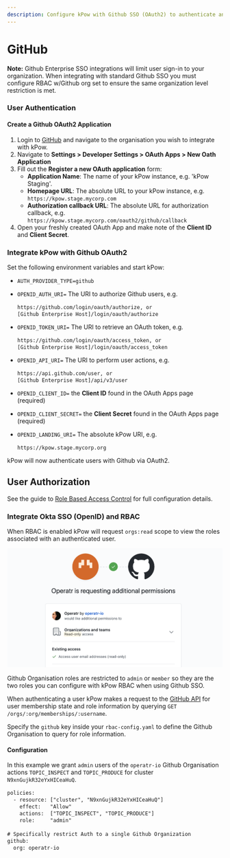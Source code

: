 ```yaml
---
description: Configure kPow with Github SSO (OAuth2) to authenticate and authorize users.
---
```


# GitHub

**Note:** Github Enterprise SSO integrations will limit user sign-in to your organization. When integrating with standard Github SSO you must configure RBAC w/Github org set to ensure the same organization level restriction is met.

### User Authentication

#### Create a Github OAuth2 Application

1. Login to [GitHub](https://github.com/) and navigate to the organisation you wish to integrate with kPow.
2. Navigate to **Settings &gt; Developer Settings &gt; OAuth Apps &gt; New Oath Application**
3. Fill out the **Register a new OAuth application** form:
   * **Application Name**: The name of your kPow instance, e.g. 'kPow Staging'.
   * **Homepage URL**: The absolute URL to your kPow instance, e.g. `https://kpow.stage.mycorp.com` 
   * **Authorization callback URL**: The absolute URL for authorization callback, e.g. `https://kpow.stage.mycorp.com/oauth2/github/callback`
4. Open your freshly created OAuth App and make note of the **Client ID** and **Client Secret**.

### Integrate kPow with Github OAuth2

Set the following environment variables and start kPow:

* `AUTH_PROVIDER_TYPE=github`
* `OPENID_AUTH_URI=` The URI to authorize Github users, e.g.

  ```text
  https://github.com/login/oauth/authorize, or
  [Github Enterprise Host]/login/oauth/authorize
  ```

* `OPENID_TOKEN_URI=` The URI to retrieve an OAuth token, e.g.

  ```text
  https://github.com/login/oauth/access_token, or
  [Github Enterprise Host]/login/oauth/access_token
  ```

* `OPENID_API_URI=` The URI to perform user actions, e.g.

  ```text
  https://api.github.com/user, or
  [Github Enterprise Host]/api/v3/user
  ```

* `OPENID_CLIENT_ID=` the **Client ID** found in the OAuth Apps page \(required\)
* `OPENID_CLIENT_SECRET=` the **Client Secret** found in the OAuth Apps page \(required\)
* `OPENID_LANDING_URI=` The absolute kPow URI, e.g.

  ```text
  https://kpow.stage.mycorp.org
  ```

kPow will now authenticate users with Github via OAuth2.

## User Authorization

See the guide to [Role Based Access Control](../../authorization/role-based-access-control.md) for full configuration details.

### Integrate Okta SSO \(OpenID\) and RBAC

When RBAC is enabled kPow will request `orgs:read` scope to view the roles associated with an authenticated user.

![](../../.gitbook/assets/screen-shot-2020-08-07-at-12.03.11-pm.png)

Github Organisation roles are restricted to `admin` or `member` so they are the two roles you can configure with kPow RBAC when using Github SSO. 

When authenticating a user kPow makes a request to the [GitHub API](https://developer.github.com/v3/orgs/members/#get-organization-membership-for-a-user) for user membership state and role information by querying  `GET /orgs/:org/memberships/:username`.

Specify the `github` key inside your `rbac-config.yaml` to define the Github Organisation to query for role information.

#### Configuration

In this example we grant `admin` users of the `operatr-io` Github Organisation actions `TOPIC_INSPECT` and `TOPIC_PRODUCE` for cluster `N9xnGujkR32eYxHICeaHuQ`.

```text
policies:
  - resource: ["cluster", "N9xnGujkR32eYxHICeaHuQ"]
    effect:   "Allow"
    actions:  ["TOPIC_INSPECT", "TOPIC_PRODUCE"]
    role:     "admin"

# Specifically restrict Auth to a single Github Organization
github:
  org: operatr-io
```

